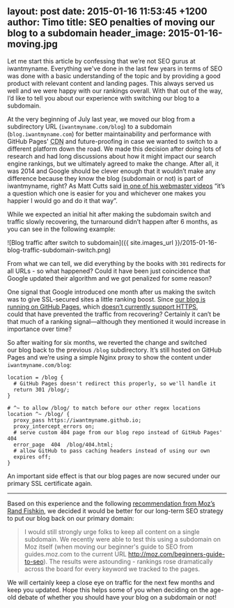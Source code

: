 layout: post
date: 2015-01-16 11:53:45 +1200
author: Timo
title: SEO penalties of moving our blog to a subdomain
header_image: 2015-01-16-moving.jpg
---

<!-- excerpt -->

Let me start this article by confessing that we’re not SEO gurus at iwantmyname. Everything we've done in the last few years in terms of SEO was done with a basic understanding of the topic and by providing a good product with relevant content and landing pages. This always served us well and we were happy with our rankings overall. With that out of the way, I’d like to tell you about our experience with switching our blog to a subdomain. 

<!-- /excerpt -->

At the very beginning of July last year, we moved our blog from a subdirectory URL (`iwantmyname.com/blog`) to a subdomain (`blog.iwantmyname.com`) for better maintainability and performance with GitHub Pages' <abbr title="content delivery network">CDN</abbr> and future-proofing in case we wanted to switch to a different platform down the road. We made this decision after doing lots of research and had long discussions about how it might impact our search engine rankings, but we ultimately agreed to make the change. After all, it was 2014 and Google should be clever enough that it wouldn’t make any difference because they know the blog (subdomain or not) is part of iwantmyname, right? As Matt Cutts said [in one of his webmaster videos](https://www.youtube.com/watch?v=_MswMYk05tk) “it’s a question which one is easier for you and whichever one makes you happier I would go and do it that way”.

While we expected an initial hit after making the subdomain switch and traffic slowly recovering, the turnaround didn’t happen after 6 months, as you can see in the following example:

![Blog traffic after switch to subdomain]({{ site.images_url }}/2015-01-16-blog-traffic-subdomain-switch.png)

From what we can tell, we did everything by the books with `301` redirects for all URLs - so what happened? Could it have been just coincidence that Google updated their algorithm and we got penalized for some reason?

One signal that Google introduced one month after us making the switch was to give SSL-secured sites a little ranking boost. Since [our blog is running on GitHub Pages](https://github.com/iwantmyname/blog), which [doesn’t currently support HTTPS](https://github.com/isaacs/github/issues/156), could that have prevented the traffic from recovering? Certainly it can’t be that much of a ranking signal—although they mentioned it would increase in importance over time?

So after waiting for six months, we reverted the change and switched our blog back to the previous `/blog` subdirectory. It’s still hosted on GitHub Pages and we’re using a simple Nginx proxy to show the content under `iwantmyname.com/blog`:

```
location = /blog {
  # GitHub Pages doesn't redirect this properly, so we'll handle it
  return 301 /blog/;
}

# ^~ to allow /blog/ to match before our other regex locations
location ^~ /blog/ {
  proxy_pass https://iwantmyname.github.io;
  proxy_intercept_errors on;
  # serve custom 404 page from our blog repo instead of GitHub Pages' 404
  error_page  404  /blog/404.html;
  # allow GitHub to pass caching headers instead of using our own
  expires off;
}
```

An important side effect is that our blog pages are now secured under our primary SSL certificate again.

----

Based on this experience and the following [recommendation from Moz’s Rand Fishkin](http://moz.com/community/q/moz-s-official-stance-on-subdomain-vs-subfolder-does-it-need-updating#reply_217479), we decided it would be better for our long-term SEO strategy to put our blog back on our primary domain:

> I would still strongly urge folks to keep all content on a single subdomain. We recently were able to test this using a subdomain on Moz itself (when moving our beginner's guide to SEO from guides.moz.com to the current URL http://moz.com/beginners-guide-to-seo). The results were astounding - rankings rose dramatically across the board for every keyword we tracked to the pages.

We will certainly keep a close eye on traffic for the next few months and keep you updated. Hope this helps some of you when deciding on the age-old debate of whether you should have your blog on a subdomain or not!
